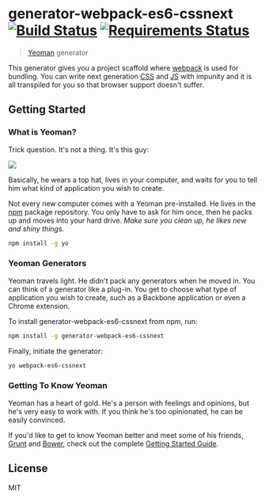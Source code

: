 # generator-webpack-es6-cssnext [![Build Status](https://secure.travis-ci.org/ilkka/generator-webpack-es6-cssnext.png?branch=master)](https://travis-ci.org/ilkka/generator-webpack-es6-cssnext) [![Requirements Status](https://requires.io/github/ilkka/generator-webpack-es6-cssnext/requirements.svg?branch=master)](https://requires.io/github/ilkka/generator-webpack-es6-cssnext/requirements/?branch=master)

> [Yeoman](http://yeoman.io) generator

This generator gives you a project scaffold where [webpack](http://webpack.github.io/) is used for bundling. You can write next generation [CSS](https://cssnext.github.io/) and [JS](https://babeljs.io/) with impunity and it is all transpiled for you so that browser support doesn't suffer.

## Getting Started

### What is Yeoman?

Trick question. It's not a thing. It's this guy:

![](http://i.imgur.com/JHaAlBJ.png)

Basically, he wears a top hat, lives in your computer, and waits for you to tell him what kind of application you wish to create.

Not every new computer comes with a Yeoman pre-installed. He lives in the [npm](https://npmjs.org) package repository. You only have to ask for him once, then he packs up and moves into your hard drive. *Make sure you clean up, he likes new and shiny things.*

```bash
npm install -g yo
```

### Yeoman Generators

Yeoman travels light. He didn't pack any generators when he moved in. You can think of a generator like a plug-in. You get to choose what type of application you wish to create, such as a Backbone application or even a Chrome extension.

To install generator-webpack-es6-cssnext from npm, run:

```bash
npm install -g generator-webpack-es6-cssnext
```

Finally, initiate the generator:

```bash
yo webpack-es6-cssnext
```

### Getting To Know Yeoman

Yeoman has a heart of gold. He's a person with feelings and opinions, but he's very easy to work with. If you think he's too opinionated, he can be easily convinced.

If you'd like to get to know Yeoman better and meet some of his friends, [Grunt](http://gruntjs.com) and [Bower](http://bower.io), check out the complete [Getting Started Guide](https://github.com/yeoman/yeoman/wiki/Getting-Started).


## License

MIT

